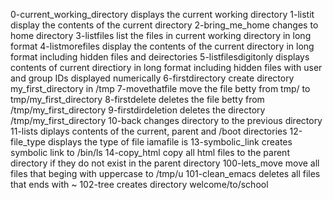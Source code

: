0-current_working_directory displays the current working directory 
1-listit display the contents of the current directory 
2-bring_me_home changes to home directory 
3-listfiles list the files in current working directory in long format 
4-listmorefiles display the contents of the current directory in long format including hidden files and deirectories 
5-listfilesdigitonly displays contents of current directiory in long format including hidden files with user and group IDs displayed numerically 
6-firstdirectory create directory my_first_directory in /tmp 
7-movethatfile move the file betty from tmp/ to tmp/my_first_directory 
8-firstdelete deletes the file betty from /tmp/my_first_directory 
9-firstdirdeletion deletes the directory /tmp/my_first_directory 
10-back changes directory to the previous directory 
11-lists diplays contents of the current, parent and /boot directories 
12-file_type displays the type of file iamafile is 
13-symbolic_link creates symbolic link to /bin/ls 
14-copy_html copy all html files to the parent directory if they do not exist in the parent directory 
100-lets_move move all files that beging with uppercase to /tmp/u 
101-clean_emacs deletes all files that ends with ~ 
102-tree creates directory welcome/to/school 

